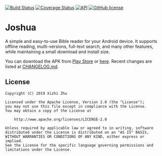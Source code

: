 [![Build Status](https://img.shields.io/travis/xizzhu/Joshua.svg)](https://travis-ci.org/xizzhu/Joshua)
[![Coverage Status](https://img.shields.io/coveralls/github/xizzhu/Joshua.svg)](https://coveralls.io/github/xizzhu/Joshua)
[![API](https://img.shields.io/badge/API-21%2B-green.svg?style=flat)](https://developer.android.com/about/versions/android-5.0.html)
[![GitHub license](https://img.shields.io/badge/license-Apache%20License%202.0-blue.svg?style=flat)](https://www.apache.org/licenses/LICENSE-2.0)

Joshua
======

A simple and easy-to-use Bible reader for your Android device. It supports offline reading, multi-versions, full-text search, and many other features, while maintaining a small download and install size.

You can download the APK from [Play Store](https://play.google.com/store/apps/details?id=me.xizzhu.android.joshua) or [here](https://github.com/xizzhu/Joshua/releases). Recent changes are listed at [CHANGELOG.md](CHANGELOG.md).

License
-------
    Copyright (C) 2019 Xizhi Zhu

    Licensed under the Apache License, Version 2.0 (the "License");
    you may not use this file except in compliance with the License.
    You may obtain a copy of the License at

        http://www.apache.org/licenses/LICENSE-2.0

    Unless required by applicable law or agreed to in writing, software
    distributed under the License is distributed on an "AS IS" BASIS,
    WITHOUT WARRANTIES OR CONDITIONS OF ANY KIND, either express or implied.
    See the License for the specific language governing permissions and
    limitations under the License.
